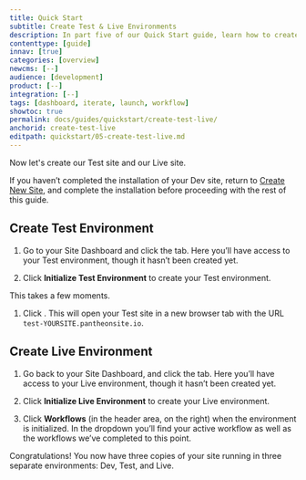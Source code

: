 ```yaml
---
title: Quick Start
subtitle: Create Test & Live Environments
description: In part five of our Quick Start guide, learn how to create your Test and Live environments.
contenttype: [guide]
innav: [true]
categories: [overview]
newcms: [--]
audience: [development]
product: [--]
integration: [--]
tags: [dashboard, iterate, launch, workflow]
showtoc: true
permalink: docs/guides/quickstart/create-test-live/
anchorid: create-test-live
editpath: quickstart/05-create-test-live.md
---
```


Now let's create our Test site and our Live site.

<Alert title="Warning" type="danger">

If you haven’t completed the installation of your Dev site, return to [Create New Site](/guides/quickstart/create-new-site), and complete the installation before proceeding with the rest of this guide.

</Alert>

## Create Test Environment

1. Go to your Site Dashboard and click the <Icon icon="equalizer" text="Test"/> tab. Here you’ll have access to your Test environment, though it hasn’t been created yet. 

1. Click **Initialize Test Environment** to create your Test environment.

  This takes a few moments.

1. Click <Icon icon="new-window-alt" text="Visit Test Site"/>. This will open your Test site in a new browser tab with the URL `test-YOURSITE.pantheonsite.io`.

## Create Live Environment

1. Go back to your Site Dashboard, and click the <Icon icon="cardio" text="Live"/> tab. Here you’ll have access to your Live environment, though it hasn’t been created yet.

1. Click **Initialize Live Environment** to create your Live environment.

1. Click **Workflows** (in the header area, on the right) when the environment is initialized. In the dropdown you’ll find your active workflow as well as the workflows we’ve completed to this point.

Congratulations! You now have three copies of your site running in three separate environments: Dev, Test, and Live.